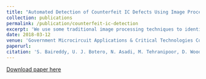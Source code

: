 ```yaml
---
title: "Automated Detection of Counterfeit IC Defects Using Image Processing"
collection: publications
permalink: /publication/counterfeit-ic-detection
excerpt: 'We use some traditional image processing techniques to identify physical surface defects on counterfeit ICs.'
date: 2018-03-12
venue: 'Government Microcircuit Applications & Critical Technologies Conference (GOMACTech)'
paperurl:
citation: 'S. Baireddy, U. J. Botero, N. Asadi, M. Tehranipoor, D. Woodard, and D. Forte. "Automated Detection of Counterfeit IC Defects Using Image Processing". Government Microcircuit Applications & Critical Technologies Conference (GOMACTech). March 2018. Miami, FL.'
---
```


[Download paper here](http://sbairedd.github.io/files/counterfeit-ic-detection.pdf)